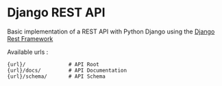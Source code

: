 # Django REST API

Basic implementation of a REST API with Python Django using the [Django Rest Framework](https://www.django-rest-framework.org/)

Available urls :
```
{url}/              # API Root
{url}/docs/         # API Documentation
{url}/schema/       # API Schema
```